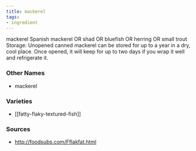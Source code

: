 ```yaml
---
title: mackerel
tags:
- ingredient
---
```

mackerel Spanish mackerel OR shad OR bluefish OR herring OR small trout Storage: Unopened canned mackerel can be stored for up to a year in a dry, cool place. Once opened, it will keep for up to two days if you wrap it well and refrigerate it.

### Other Names

* mackerel

### Varieties

* [[fatty-flaky-textured-fish]]

### Sources
* http://foodsubs.com/Fflakfat.html
